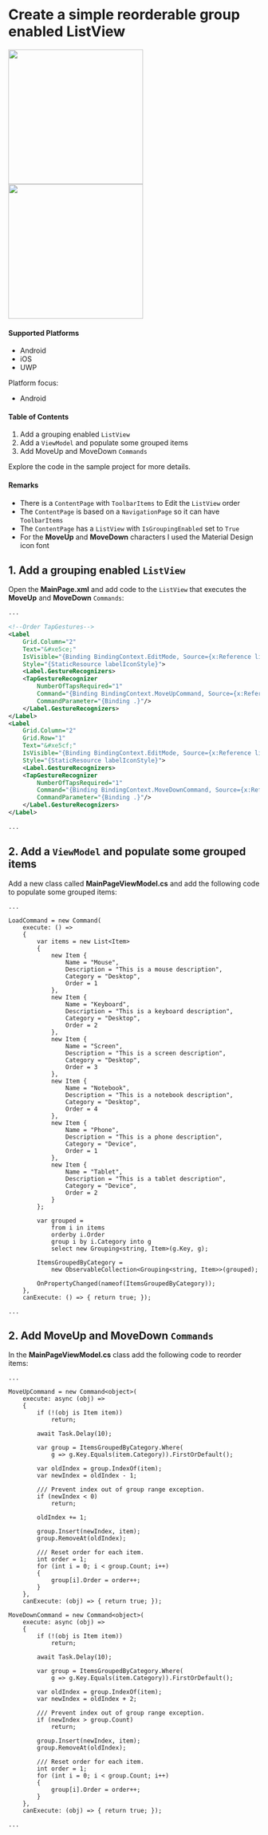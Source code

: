 # Create a simple reorderable group enabled ListView

<img src="../images/Screenshot_1556185495.png" width="270"> <img src="../images/Screenshot_1556185501.png" width="270">

#### Supported Platforms
- Android
- iOS
- UWP

Platform focus:
- Android

#### Table of Contents
1. Add a grouping enabled `ListView`
2. Add a `ViewModel` and populate some grouped items
3. Add MoveUp and MoveDown `Commands`

Explore the code in the sample project for more details.

#### Remarks
- There is a `ContentPage` with `ToolbarItems` to Edit the `ListView` order
- The `ContentPage` is based on a `NavigationPage` so it can have `ToolbarItems`
- The `ContentPage` has a `ListView` with `IsGroupingEnabled` set to `True`
- For the **MoveUp** and **MoveDown** characters I used the Material Design icon font

## 1. Add a grouping enabled `ListView`
Open the **MainPage.xml** and add code to the `ListView` that executes the **MoveUp** and **MoveDown** `Commands`:

```xml
...

<!--Order TapGestures-->
<Label
    Grid.Column="2"
    Text="&#xe5ce;"
    IsVisible="{Binding BindingContext.EditMode, Source={x:Reference listView}}"
    Style="{StaticResource labelIconStyle}">
    <Label.GestureRecognizers>
    <TapGestureRecognizer 
        NumberOfTapsRequired="1"
        Command="{Binding BindingContext.MoveUpCommand, Source={x:Reference listView}}" 
        CommandParameter="{Binding .}"/>
    </Label.GestureRecognizers>
</Label>
<Label
    Grid.Column="2"
    Grid.Row="1"
    Text="&#xe5cf;"
    IsVisible="{Binding BindingContext.EditMode, Source={x:Reference listView}}"
    Style="{StaticResource labelIconStyle}">
    <Label.GestureRecognizers>
    <TapGestureRecognizer 
        NumberOfTapsRequired="1"
        Command="{Binding BindingContext.MoveDownCommand, Source={x:Reference listView}}" 
        CommandParameter="{Binding .}"/>
    </Label.GestureRecognizers>
</Label>

...
```

## 2. Add a `ViewModel` and populate some grouped items
Add a new class called **MainPageViewModel.cs** and add the following code to populate some grouped items:

```
...

LoadCommand = new Command(
    execute: () =>
    {
        var items = new List<Item>
        {
            new Item {
                Name = "Mouse",
                Description = "This is a mouse description",
                Category = "Desktop",
                Order = 1
            },
            new Item {
                Name = "Keyboard",
                Description = "This is a keyboard description",
                Category = "Desktop",
                Order = 2
            },
            new Item {
                Name = "Screen",
                Description = "This is a screen description",
                Category = "Desktop",
                Order = 3
            },
            new Item {
                Name = "Notebook",
                Description = "This is a notebook description",
                Category = "Desktop",
                Order = 4
            },
            new Item {
                Name = "Phone",
                Description = "This is a phone description",
                Category = "Device",
                Order = 1
            },
            new Item {
                Name = "Tablet",
                Description = "This is a tablet description",
                Category = "Device",
                Order = 2
            }
        };

        var grouped =
            from i in items
            orderby i.Order
            group i by i.Category into g
            select new Grouping<string, Item>(g.Key, g);

        ItemsGroupedByCategory = 
            new ObservableCollection<Grouping<string, Item>>(grouped);

        OnPropertyChanged(nameof(ItemsGroupedByCategory));
    },
    canExecute: () => { return true; });

...
```

## 2. Add MoveUp and MoveDown `Commands`
In the **MainPageViewModel.cs** class add the following code to reorder items:

```
...

MoveUpCommand = new Command<object>(
    execute: async (obj) =>
    {
        if (!(obj is Item item))
            return;

        await Task.Delay(10);

        var group = ItemsGroupedByCategory.Where(
            g => g.Key.Equals(item.Category)).FirstOrDefault();

        var oldIndex = group.IndexOf(item);
        var newIndex = oldIndex - 1;

        /// Prevent index out of group range exception.
        if (newIndex < 0)
            return;

        oldIndex += 1;

        group.Insert(newIndex, item);
        group.RemoveAt(oldIndex);

        /// Reset order for each item.
        int order = 1;
        for (int i = 0; i < group.Count; i++)
        {
            group[i].Order = order++;
        }
    },
    canExecute: (obj) => { return true; });

MoveDownCommand = new Command<object>(
    execute: async (obj) =>
    {
        if (!(obj is Item item))
            return;

        await Task.Delay(10);

        var group = ItemsGroupedByCategory.Where(
            g => g.Key.Equals(item.Category)).FirstOrDefault();

        var oldIndex = group.IndexOf(item);
        var newIndex = oldIndex + 2;

        /// Prevent index out of group range exception.
        if (newIndex > group.Count)
            return;

        group.Insert(newIndex, item);
        group.RemoveAt(oldIndex);

        /// Reset order for each item.
        int order = 1;
        for (int i = 0; i < group.Count; i++)
        {
            group[i].Order = order++;
        }
    },
    canExecute: (obj) => { return true; });

...
```
